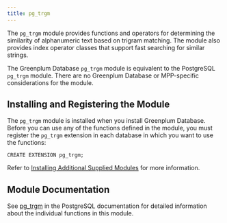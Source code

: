 ```yaml
---
title: pg_trgm 
---
```


The `pg_trgm` module provides functions and operators for determining the similarity of alphanumeric text based on trigram matching. The module also provides index operator classes that support fast searching for similar strings.

The Greenplum Database `pg_trgm` module is equivalent to the PostgreSQL `pg_trgm` module. There are no Greenplum Database or MPP-specific considerations for the module.

## <a id="topic_reg"></a>Installing and Registering the Module 

The `pg_trgm` module is installed when you install Greenplum Database. Before you can use any of the functions defined in the module, you must register the `pg_trgm` extension in each database in which you want to use the functions:

```
CREATE EXTENSION pg_trgm;
```

Refer to [Installing Additional Supplied Modules](../../install_guide/install_modules.html) for more information.

## <a id="topic_info"></a>Module Documentation 

See [pg\_trgm](https://www.postgresql.org/docs/9.4/pgtrgm.html) in the PostgreSQL documentation for detailed information about the individual functions in this module.

